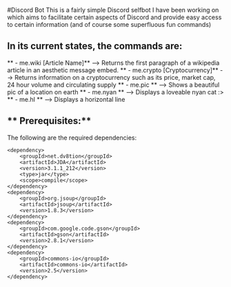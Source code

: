 #Discord Bot
This is a fairly simple Discord selfbot I have been working on which aims to facilitate certain aspects of Discord and provide easy access to certain information (and of course some superfluous fun commands)

## **In its current states, the commands are:**
** - me.wiki [Article Name]** --> Returns the first paragraph of a wikipedia article in an aesthetic message embed.
** - me.crypto [Cryptocurrency]** --> Returns information on a cryptocurrency such as its price, market cap, 24 hour volume and circulating supply
** - me.pic ** --> Shows a beautiful pic of a location on earth
** - me.nyan ** --> Displays a loveable nyan cat :>
** - me.hl ** --> Displays a horizontal line

## ** Prerequisites:**
The following are the required dependencies:
```maven
<dependency>
    <groupId>net.dv8tion</groupId>
    <artifactId>JDA</artifactId>
    <version>3.1.1_212</version>
    <type>jar</type>
    <scope>compile</scope>
</dependency>
<dependency>
    <groupId>org.jsoup</groupId>
    <artifactId>jsoup</artifactId>
    <version>1.8.3</version>
</dependency>
<dependency>
    <groupId>com.google.code.gson</groupId>
    <artifactId>gson</artifactId>
    <version>2.8.1</version>
</dependency>
<dependency>
    <groupId>commons-io</groupId>
    <artifactId>commons-io</artifactId>
    <version>2.5</version>
</dependency>
```

